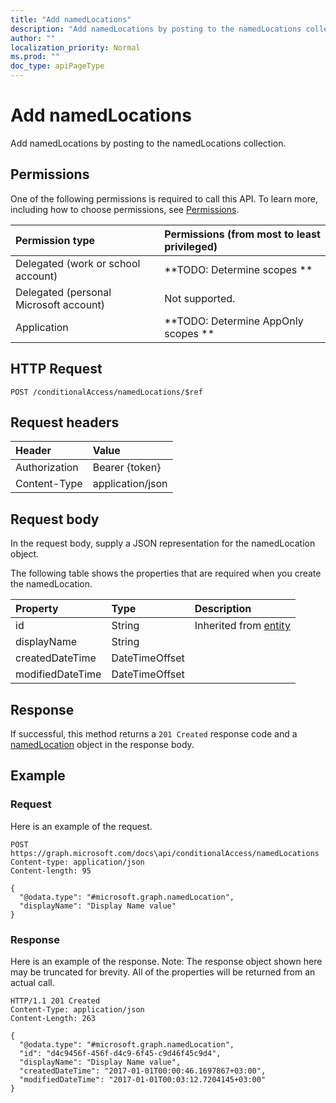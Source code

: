 ```yaml
---
title: "Add namedLocations"
description: "Add namedLocations by posting to the namedLocations collection."
author: ""
localization_priority: Normal
ms.prod: ""
doc_type: apiPageType
---
```


# Add namedLocations

Add namedLocations by posting to the namedLocations collection.

## Permissions
One of the following permissions is required to call this API. To learn more, including how to choose permissions, see [Permissions](/concepts/permissions-reference.md).

|Permission type|Permissions (from most to least privileged)|
|:---|:---|
|Delegated (work or school account)|**TODO: Determine scopes **|
|Delegated (personal Microsoft account)|Not supported.|
|Application|**TODO: Determine AppOnly scopes **|

## HTTP Request
<!-- {
  "blockType": "ignored"
}
-->
``` http
POST /conditionalAccess/namedLocations/$ref
```

## Request headers
|Header|Value|
|:---|:---|
|Authorization|Bearer {token}|
|Content-Type|application/json|

## Request body
In the request body, supply a JSON representation for the namedLocation object.

The following table shows the properties that are required when you create the namedLocation.

|Property|Type|Description|
|:---|:---|:---|
|id|String| Inherited from [entity](../resources/entity.md)|
|displayName|String||
|createdDateTime|DateTimeOffset||
|modifiedDateTime|DateTimeOffset||



## Response
If successful, this method returns a `201 Created` response code and a [namedLocation](../resources/namedlocation.md) object in the response body.

## Example

### Request
Here is an example of the request.
<!-- {
  "blockType": "request",
  "name": "create_namedlocation_from_"
}
-->
``` http
POST https://graph.microsoft.com/docs\api/conditionalAccess/namedLocations
Content-type: application/json
Content-length: 95

{
  "@odata.type": "#microsoft.graph.namedLocation",
  "displayName": "Display Name value"
}
```

### Response
Here is an example of the response. Note: The response object shown here may be truncated for brevity. All of the properties will be returned from an actual call.
<!-- {
  "blockType": "response",
  "truncated": true,
  "@odata.type": "microsoft.graph.namedlocation"
}
-->
``` http
HTTP/1.1 201 Created
Content-Type: application/json
Content-Length: 263

{
  "@odata.type": "#microsoft.graph.namedLocation",
  "id": "d4c9456f-456f-d4c9-6f45-c9d46f45c9d4",
  "displayName": "Display Name value",
  "createdDateTime": "2017-01-01T00:00:46.1697867+03:00",
  "modifiedDateTime": "2017-01-01T00:03:12.7204145+03:00"
}
```

